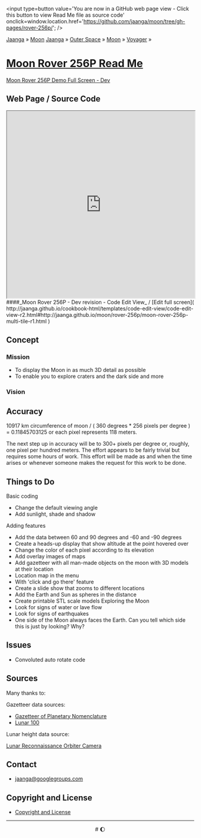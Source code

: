 <span style=display:none; >[You are now in a GitHub source code view - click this button to view Read Me file as a web page]( http://jaanga.github.io/moon/rover-256p/ "View file as a web page." ) </span>
<input type=button value='You are now in a GitHub web page view - Click this button to view Read Me file as source code' onclick=window.location.href='https://github.com/jaanga/moon/tree/gh-pages/rover-256p/'; />

[Jaanga]( http://jaanga.github.io/ ) &raquo; [Moon]( http://jaanga.github.io/moon/ )  [Jaanga]( http://jaanga.github.io/ ) » [Outer Space]( http://jaanga.github.io/outer-space/ ) »
[Moon]( http://jaanga.github.io/moon/ ) » [Voyager]( http://jaanga.github.io/moon/voyager/ ) »

[Moon Rover 256P Read Me]( index.html )
===

[Moon Rover 256P Demo Full Screen - Dev]( http://jaanga.github.io/moon/rover-256p/dev/ )

## Web Page / Source Code

<iframe class=ifr src=http://jaanga.github.io/cookbook-html/templates/code-edit-view/code-edit-view-r2.html#http://jaanga.github.io/moon/rover-256p/moon-rover-256p-multi-tile-r1.html width=100% height=500px ></iframe>  
####_Moon Rover 256P - Dev revision - Code Edit View_ /  [Edit full screen]( http://jaanga.github.io/cookbook-html/templates/code-edit-view/code-edit-view-r2.html#http://jaanga.github.io/moon/rover-256p/moon-rover-256p-multi-tile-r1.html )


## Concept

### Mission

* To display the Moon in as much 3D detail as possible
* To enable you to explore craters and the dark side and more

### Vision

## Accuracy
10917 km circumference of moon / ( 360 degrees * 256 pixels per degree ) = 0.11845703125 or each pixel represents 118 meters.

The next step up in accuracy will be to 300+ pixels per degree or, roughly, one pixel per hundred meters.
The effort appears to be fairly trivial but requires some hours of work.
This effort will be made as and when the time arises or whenever someone makes the request for this work to be done.

## Things to Do

Basic coding
* Change the default viewing angle
* Add sunlight, shade and shadow

Adding features
* Add the data between 60 and 90 degrees and -60 and -90 degrees
* Create a heads-up display that show altitude at the point hovered over
* Change the color of each pixel according to its elevation
* Add overlay images of maps
* Add gazetteer with all man-made objects on the moon with 3D models at their location
* Location map in the menu
* With 'click and go there' feature
* Create a slide show that zooms to different locations
* Add the Earth and Sun as spheres in the distance
* Create printable STL scale models
Exploring the Moon
* Look for signs of water or lave flow
* Look for signs of earthquakes
* One side of the Moon always faces the Earth. Can you tell which side this is just by looking? Why? 

## Issues


* Convoluted auto rotate code


## Sources

Many thanks to:

Gazetteer data sources:

* [Gazetteer of Planetary Nomenclature]( http://planetarynames.wr.usgs.gov/Page/MOON/target )
* [Lunar 100]( http://the-moon.wikispaces.com/Lunar+100 )

Lunar height data source:

[Lunar Reconnaissance Orbiter Camera]( http://wms.lroc.asu.edu/lroc/view_rdr/WAC_GLD100 )


## Contact

* jaanga@googlegroups.com

## Copyright and License

* [Copyright and License]( http://jaanga.github.io/#http://jaanga.github.io/jaanga-copyright-and-mit-license.md ) 

***

<center title="Waxing Gibbous Moon" >
# <a href=javascript:window.scrollTo(0,0); style=text-decoration:none; >&#127764;</a>
</center>